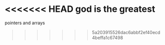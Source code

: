 <<<<<<< HEAD
god is the greatest
=======
pointers and arrays
>>>>>>> 5a203915526dac6abbf2ef40ecd4beffa1c67498
